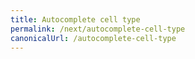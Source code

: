 ```yaml
---
title: Autocomplete cell type
permalink: /next/autocomplete-cell-type
canonicalUrl: /autocomplete-cell-type
---
```


